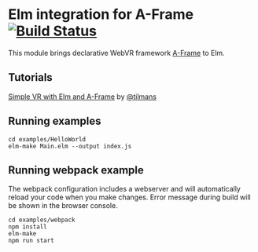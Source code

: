 # Elm integration for A-Frame [![Build Status](https://travis-ci.org/halfzebra/elm-aframe.svg?branch=master)](https://travis-ci.org/halfzebra/elm-aframe)

This module brings declarative WebVR framework [A-Frame](https://aframe.io/) to Elm.

## Tutorials

[Simple VR with Elm and A-Frame](https://github.com/tilmans/elm-aframe-example) by [@tilmans](https://github.com/tilmans)

## Running examples

    cd examples/HelloWorld
    elm-make Main.elm --output index.js
    
## Running webpack example
The webpack configuration includes a webserver and will automatically reload your code when you make changes. Error message during build will be shown in the browser console.

    cd examples/webpack
    npm install
    elm-make
    npm run start
    
    
